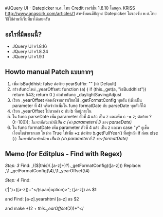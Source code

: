 #JQuery UI - Datepicker พ.ศ. ไทย
Credit เวอร์ชั่น 1.8.10 โดยคุณ KRISS http://www.anassirk.com/articles/1
สำหรับคนมีปัญหา Datepicker ไม่รองรับ พ.ศ.ไทย 
วิธีใช้อ่านที่เว็บที่มาได้เลยครับ

## อะไรที่มีตอนนี้?
- JQuery UI v1.8.16
- JQuery UI v1.8.24
- JQuery UI v1.9.1

## Howto manual Patch แบบกากๆ
1. เพิ่ม  isBuddhist: false ต่อท้าย yearSuffix: "" (ค่า Default)
2. สร้างfuncใหม่ _yearOffset: function (a) { if (this._get(a, "isBuddhist")) return 543; return 0 } ต่อท้ายfunc  _daylightSavingAdjust
3. เรียก _yearOffset ต่อหลังจากการเรียกใช้ _getFormatConfig ทุกอัน (เพิ่มเป็น parameter ที่ 4) หรือจำว่าเพิ่มใน func formatDate กับ parseDate ทุกตัวก็ได้
4. เรียก _yearOffset ไปบวกค่า c กับ b ที่อยู่ภายใน <span class="ui-datepicker-year">
5. ใน func parseDate เพิ่ม parameter ตัวที่ 4 แล้ว เป็น z และเพิ่ม c -= z; ต่อท้าย ?0:-100)); 
*ในกรณีตัวแปรปีเป็น c (ค่า parameterที่ 3 ของ parseDate)*
6. ใน func formatDate เพิ่ม parameter ตัวที่ 4 แล้ว เป็น z และหา case "y" ดูเช็คเงื่อนไขตัวแรกเลย ในช่วง True ให้เพิ่ม  +z ต่อท้าย b.getFullYear()  ที่อยู่หลัง if ก่อน else (:)
*ในกรณีตัวแปรเดือน เป็น b (ค่า parameterที่ 2 ของ formatDate)*


## Memo (for Editplus - Find with Regex)
*Step: 3*
Find:
,((\$|this)(\.[a-z]+)?)\._getFormatConfig\(([a-z])\)
Replace:
,\1._getFormatConfig(\4),\1._yearOffset(\4)

*Step: 4*
Find:

('|")\+([a-z])\+"</(span|option)>";
([a-z]) as $1

and Find: [a-z].yearshtml
[a-z] as $2

and make
+($2+this._yearOffset($2))+"</